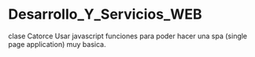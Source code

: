 # Desarrollo_Y_Servicios_WEB
clase Catorce
Usar javascript funciones para poder hacer una spa (single page application) muy basica.